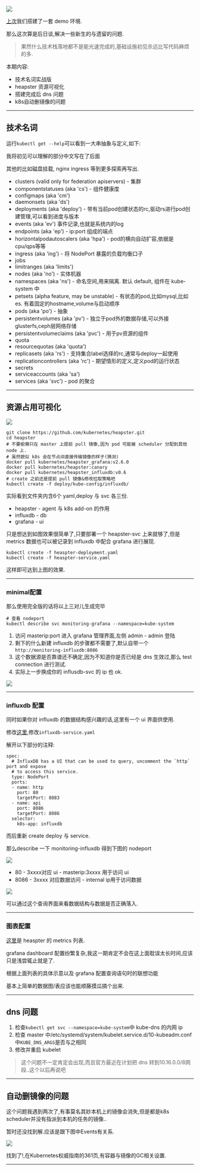 ![](https://o4dyfn0ef.qnssl.com/image/2016-11-15-kube7-logo.png?imageView2/2/h/200) 

[上次](http://www.slahser.com/2016/11/10/关于kubernetes-1.4.5-搭建/)我们搭建了一套 demo 环境. 

那么这次算是后日谈,解决一些新生的与遗留的问题. 

> 果然什么技术栈落地都不是能光速完成的,基础设施初见杀远比写代码麻烦的多. 

本期内容: 

- 技术名词实战版
- heapster 资源可视化
- 搭建完成后 dns 问题 
- k8s自动删镜像的问题 

- - - - -- 

## 技术名词 

运行` kubectl get --help `可以看到一大串抽象与定义,如下: 

我将初见可以理解的部分中文写在了后面 

其他的比如磁盘挂载, nginx ingress 等到更多探索再写出. 


* clusters (valid only for federation apiservers) - 集群
* componentstatuses (aka 'cs') - 组件健康度 
* configmaps (aka 'cm')
* daemonsets (aka 'ds')
* deployments (aka 'deploy') - 带有当前pod创建状态的rc,驱动rs进行pod创建管理,可以看到进度与版本
* events (aka 'ev') 事件记录,也就是系统内的log
* endpoints (aka 'ep') - ip:port 组成的端点
* horizontalpodautoscalers (aka 'hpa') - pod的横向自动扩容,依据是cpu/qps等等
* ingress (aka 'ing') - 将 NodePort 暴露的负载均衡口子
* jobs
* limitranges (aka 'limits')
* nodes (aka 'no') - 实体机器
* namespaces (aka 'ns') - 命名空间,用来隔离. 默认 default, 组件在 kube-system 中
* petsets (alpha feature, may be unstable) - 有状态的pod,比如mysql,比如es. 有着固定的hostname,volume与启动顺序
* pods (aka 'po') - 抽象
* persistentvolumes (aka 'pv') - 独立于pod外的数据存储,可以外接glusterfs,ceph层网络存储
* persistentvolumeclaims (aka 'pvc') - 用于pv资源的组件
* quota
* resourcequotas (aka 'quota')
* replicasets (aka 'rs') - 支持集合label选择的rc,通常与deploy一起使用
* replicationcontrollers (aka 'rc') - 期望情形的定义,定义pod的运行状态
* secrets
* serviceaccounts (aka 'sa')
* services (aka 'svc') - pod 的聚合

- - - - -- 

## 资源占用可视化 

![](https://o4dyfn0ef.qnssl.com/image/2016-11-15-Screen%20Shot%202016-11-15%20at%2016.40.42.png?imageView2/2/h/400) 

```shell
git clone https://github.com/kubernetes/heapster.git
cd heapster
# 不要偷懒只在 master 上提前 pull 镜像,因为 pod 可能被 scheduler 分配到其他 node 上. 
# 虽然貌似 k8s 会在节点间直接传输镜像的样子(猜测) 
docker pull kubernetes/heapster_grafana:v2.6.0
docker pull kubernetes/heapster:canary
docker pull kubernetes/heapster_influxdb:v0.6
# create 之前还是提前 pull 镜像&修改拉取策略吧
kubectl create -f deploy/kube-config/influxdb/
``` 

实际看到文件夹内含6个 yaml,deploy 与 svc 各三份. 

- heapster - agent 与 k8s add-on 的作用
- influxdb - db
- grafana - ui

只是想达到如图效果很简单了,只要部署一个 heapster-svc 上来就够了,但是 metrics 数据也可以被记录到 influxdb 中配合 grafana 进行展现. 

```shell
kubectl create -f heaspter-deployment.yaml
kubectl create -f heaspter-service.yaml
```

这样即可达到上图的效果. 

- - - - -- 

### minimal配置  

那么使用完全版的话将以上三对儿生成完毕 

```
# 查看 nodeport
kubectl describe svc monitoring-grafana --namespace=kube-system
```

1. 访问 masterip:port 进入 grafana 管理界面,左侧 admin - admin 登陆 
2. 剩下的什么新建 influxdb 的步骤都不需要了,默认自带一个`http://monitoring-influxdb:8086`
3. 这个数据源是否靠谱还不确定,因为不知道你是否已经是 dns 生效过,那么 test connection 进行测试. 
4. 实际上一步换成你的 influsdb-svc 的 ip 也 ok. 

![](https://o4dyfn0ef.qnssl.com/image/2016-11-15-Screen%20Shot%202016-11-15%20at%2017.29.54.png?imageView2/2/h/400) 

- - - - -- 

### influxdb 配置 

同时如果你对 influxdb 的数据结构感兴趣的话,这里有一个 ui 界面供使用. 

修改[这里](https://github.com/kubernetes/heapster/tree/master/deploy/kube-config/influxdb),修改`influxdb-service.yaml` 

解开以下部分的注释: 

```
spec:
  # InfluxDB has a UI that can be used to query, uncomment the `http` port and expose
  # to access this service.
  type: NodePort
  ports:
  - name: http
    port: 80
    targetPort: 8083
  - name: api
    port: 8086
    targetPort: 8086
  selector:
    k8s-app: influxdb
```

而后重新 create deploy 与 service. 

那么describe 一下 monitoring-influxdb 得到下图的 nodeport

![](https://o4dyfn0ef.qnssl.com/image/2016-11-15-Screen%20Shot%202016-11-15%20at%2020.10.52.png?imageView2/2/h/400) 

- 80 - 3xxxx对应 ui - masterip:3xxxx 用于访问 ui
- 8086 - 3xxxx 对应数据访问 - internal ip用于访问数据

![](https://o4dyfn0ef.qnssl.com/image/2016-11-15-Screen%20Shot%202016-11-15%20at%2020.11.03.png?imageView2/2/h/400) 

可以通过这个查询界面来看数据结构与数据是否正确落入. 

- - - - -- 

### 图表配置 

[这里](https://github.com/kubernetes/heapster/blob/master/docs/storage-schema.md)是 heaspter 的 metrics 列表. 

grafana dashboard 配置纷繁复杂,我这一期肯定不会在这上面耽误太长时间,应该只是浅尝辄止就是了. 

根据上面列表的具体示意以及 grafana 配置查询语句时的联想功能 

基本上简单的数据图/表应该也能顺藤摸瓜搞个出来. 

- - - - -- 

## dns 问题 

1. 检查`kubectl get svc --namespace=kube-system`中 kube-dns 的内网 ip
2. 检查 master 中/etc/systemd/system/kubelet.service.d/10-kubeadm.conf中`KUBE_DNS_ARGS`是否与之相同
3. 修改并重启 kubelet 

> 这个问题不一定肯定会出现,而且官方最近在计划把 dns 转到10.16.0.0/8网段..这个以后再说吧

- - - - -- 

## 自动删镜像的问题 

这个问题我遇到两次了,有事莫名其妙本机上的镜像会消失,但是都是k8s scheduler并没有指派到本机的任务的镜像.. 

暂时还没找到解.应该是跟下图中Events有关系.  

![](https://o4dyfn0ef.qnssl.com/image/2016-11-16-Screen%20Shot%202016-11-16%20at%2016.21.37.png?imageView2/2/h/300) 

找到了!,在Kubernetes权威指南的361页,有容器与镜像的GC相关设置. 

- - - - --  
